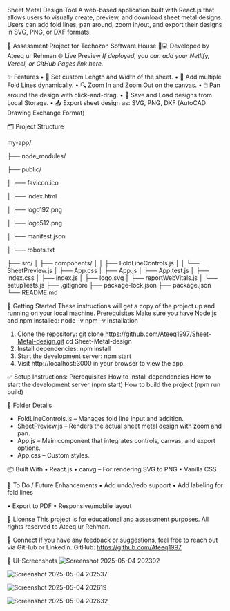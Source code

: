Sheet Metal Design Tool
A web-based application built with React.js that allows users to visually create, preview, and download sheet metal designs. Users can add fold lines, pan around, zoom in/out, and export their designs in SVG, PNG, or DXF formats.

🔧 Assessment Project for Techozon Software House
👨💻 Developed by Ateeq ur Rehman
🌐 Live Preview
_If deployed, you can add your Netlify, Vercel, or GitHub Pages link here._

✨ Features
•	📏 Set custom Length and Width of the sheet.
•	📐 Add multiple Fold Lines dynamically.
•	🔍 Zoom In and Zoom Out on the canvas.
•	🖱️ Pan around the design with click-and-drag.
•	💾 Save and Load designs from Local Storage.
•	📤 Export sheet design as: SVG, PNG, DXF (AutoCAD Drawing Exchange Format)

🗂️ Project Structure

my-app/

├── node_modules/

├── public/

│   ├── favicon.ico

│   ├── index.html

│   ├── logo192.png

│   ├── logo512.png

│   ├── manifest.json

│   └── robots.txt

├── src/
│   ├── components/
│   │   ├── FoldLineControls.js
│   │   └── SheetPreview.js
│   ├── App.css
│   ├── App.js
│   ├── App.test.js
│   ├── index.css
│   ├── index.js
│   ├── logo.svg
│   ├── reportWebVitals.js
│   └── setupTests.js
├── .gitignore
├── package-lock.json
├── package.json
└── README.md


🚀 Getting Started
These instructions will get a copy of the project up and running on your local machine.
Prerequisites
Make sure you have Node.js and npm installed:
node -v
npm -v
Installation
1.	Clone the repository:
   git clone https://github.com/Ateeq1997/Sheet-Metal-design.git
   cd Sheet-Metal-design
2.	Install dependencies:
   npm install
3.	Start the development server:
   npm start
4.	Visit http://localhost:3000 in your browser to view the app.

✅ Setup Instructions:
Prerequisites
How to install dependencies
How to start the development server (npm start)
How to build the project (npm run build)

📂 Folder Details
- FoldLineControls.js – Manages fold line input and addition.
- SheetPreview.js – Renders the actual sheet metal design with zoom and pan.
- App.js – Main component that integrates controls, canvas, and export options.
- App.css – Custom styles.

📦 Built With
•	React.js
•	canvg – For rendering SVG to PNG
•	Vanilla CSS

🧪 To Do / Future Enhancements
•	Add undo/redo support
•	Add labeling for fold lines

•	Export to PDF
•	Responsive/mobile layout

📜 License
This project is for educational and assessment purposes. All rights reserved to Ateeq ur Rehman.

🤝 Connect
If you have any feedback or suggestions, feel free to reach out via GitHub or LinkedIn.
GitHub: https://github.com/Ateeq1997

📸 UI-Screenshots
![Screenshot 2025-05-04 202302](https://github.com/user-attachments/assets/667190e2-f868-4262-853c-a1268c4dfd33)

![Screenshot 2025-05-04 202537](https://github.com/user-attachments/assets/e2593334-8724-4632-92bc-8918edf28f17)

![Screenshot 2025-05-04 202619](https://github.com/user-attachments/assets/5ead587a-60cc-428e-a006-d895021a6902)

![Screenshot 2025-05-04 202632](https://github.com/user-attachments/assets/78e54341-f1fa-4254-992d-8780c5da7541)



